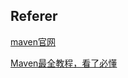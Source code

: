 ## Referer

[maven官网](https://maven.apache.org/)

[Maven最全教程，看了必懂](https://zhuanlan.zhihu.com/p/62841181)


